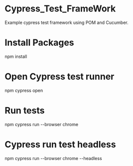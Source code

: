 # Cypress_Test_FrameWork
Example cypress test framework using POM and Cucumber.

# Install Packages
npm install

# Open Cypress test runner
npm cypress open

# Run tests
npm cypress run --browser chrome

# Cypress run test headless
npm cypress run --browser chrome --headless
